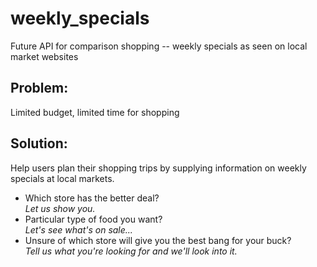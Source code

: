 # weekly_specials
Future API for comparison shopping -- weekly specials as seen on local market websites

## Problem:  
Limited budget, limited time for shopping

## Solution:  
Help users plan their shopping trips by supplying information on weekly specials at local markets.  
* Which store has the better deal?  
    *Let us show you.*
* Particular type of food you want?  
    *Let's see what's on sale...*
* Unsure of which store will give you the best bang for your buck?   
    *Tell us what you're looking for and we'll look into it.*
